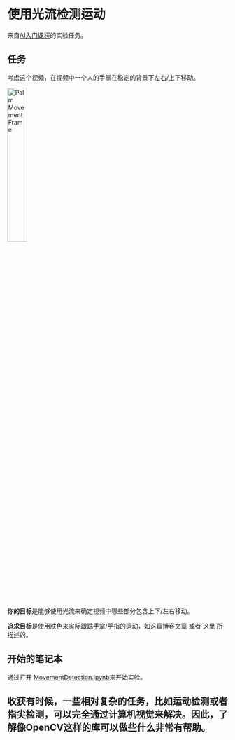 # 使用光流检测运动

来自[AI入门课程](https://aka.ms/ai-beginners)的实验任务。

## 任务

考虑这个视频，在视频中一个人的手掌在稳定的背景下左右/上下移动。

<img src="../images/palm-movement.png" width="30%" alt="Palm Movement Frame"/>

**你的目标**是能够使用光流来确定视频中哪些部分包含上下/左右移动。

**追求目标**是使用肤色来实际跟踪手掌/手指的运动，如[这篇博客文章](https://dev.to/amarlearning/finger-detection-and-tracking-using-opencv-and-python-586m) 或者 [这里](http://www.benmeline.com/finger-tracking-with-opencv-and-python/) 所描述的。

## 开始的笔记本

通过打开 [MovementDetection.ipynb](MovementDetection.ipynb)来开始实验。

## 收获有时候，一些相对复杂的任务，比如运动检测或者指尖检测，可以完全通过计算机视觉来解决。因此，了解像OpenCV这样的库可以做些什么非常有帮助。